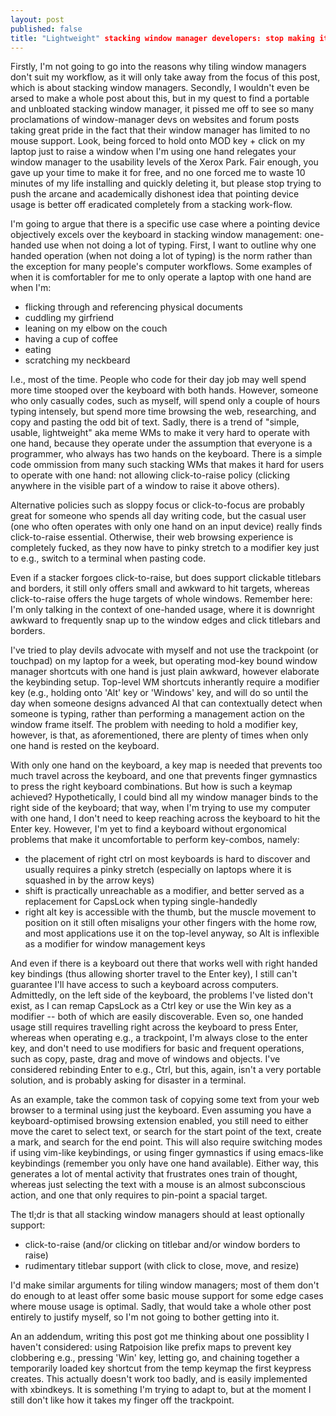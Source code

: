 ```yaml
---
layout: post
published: false
title: "Lightweight" stacking window manager developers: stop making it hard to use a computer with one hand
---
```


Firstly, I'm not going to go into the reasons why tiling window managers don't suit my workflow, as it will only take away from the focus of this post, which is about stacking window managers. Secondly, I wouldn't even be arsed to make a whole post about this, but in my quest to find a portable and unbloated stacking window manager, it pissed me off to see so many proclamations of window-manager devs on websites and forum posts taking great pride in the fact that their window manager has limited to no mouse support. Look, being forced to hold onto MOD key + click on my laptop just to raise a window when I'm using one hand relegates your window manager to the usability levels of the Xerox Park. Fair enough, you gave up your time to make it for free, and no one forced me to waste 10 minutes of my life installing and quickly deleting it, but please stop trying to push the arcane and academically dishonest idea that pointing device usage is better off eradicated completely from a stacking work-flow. 

I'm going to argue that there is a specific use case where a pointing device objectively excels over the keyboard in stacking window management: one-handed use when not doing a lot of typing. First, I want to outline why one handed operation (when not doing a lot of typing) is the norm rather than the exception for many people's computer workflows. Some examples of when it is comfortabler for me to only operate a laptop with one hand are when I'm:

-  flicking through and referencing physical documents
-  cuddling my girfriend
-  leaning on my elbow on the couch
-  having a cup of coffee
-  eating
-  scratching my neckbeard

I.e., most of the time. People who code for their day job may well spend more time stooped over the keyboard with both hands. However, someone who only casually codes, such as myself, will spend only a couple of hours typing intensely, but spend more time browsing the web, researching, and copy and pasting the odd bit of text. Sadly, there is a trend of "simple, usable, lightweight" aka meme WMs to make it very hard to operate with one hand, because they operate under the assumption that everyone is a programmer, who always has two hands on the keyboard. There is a simple code ommission from many such stacking WMs that makes it hard for users to operate with one hand: not allowing click-to-raise policy (clicking anywhere in the visible part of a window to raise it above others). 

Alternative policies such as sloppy focus or click-to-focus are probably great for someone who spends all day writing code, but the casual user (one who often operates with only one hand on an input device) really finds click-to-raise essential. Otherwise, their web browsing experience is completely fucked, as they now have to pinky stretch to a modifier key just to e.g., switch to a terminal when pasting code.

Even if a stacker forgoes click-to-raise, but does support clickable titlebars and borders, it still only offers small and awkward to hit targets, whereas click-to-raise offers the huge targets of whole windows. Remember here: I'm only talking in the context of one-handed usage, where it is downright awkward to frequently snap up to the window edges and click titlebars and borders. 

I've tried to play devils advocate with myself and not use the trackpoint (or touchpad) on my laptop for a week, but operating mod-key bound window manager shortcuts with one hand is just plain awkward, however elaborate the keybinding setup. Top-level WM shortcuts inherantly require a modifier key (e.g., holding onto 'Alt' key or 'Windows' key, and will do so until the day when someone designs advanced AI that can contextually detect when someone is typing, rather than performing a management action on the window frame itself. The problem with needing to hold a modifier key, however, is that, as aforementioned, there are plenty of times when only one hand is rested on the keyboard.  

With only one hand on the keyboard, a key map is needed that prevents too much travel across the keyboard, and one that prevents finger gymnastics to press the right keyboard combinations. But how is such a keymap achieved? Hypothetically, I could bind all my window manager binds to the right side of the keyboard; that way, when I'm trying to use my computer with one hand, I don't need to keep reaching across the keyboard to hit the Enter key. However, I'm yet to find a keyboard without ergonomical problems that make it uncomfortable to perform key-combos, namely:

 - the placement of right ctrl on most keyboards is hard to discover and usually requires a pinky stretch (especially on laptops where it is squashed in by the arrow keys)
 - shift is practically unreachable as a modifier, and better served as a replacement for CapsLock when typing single-handedly
 - right alt key is accessible with the thumb, but the muscle movement to position on it still often misaligns your other fingers with the home row, and most applications use it on the top-level anyway, so Alt is inflexible as a modifier for window management keys

And even if there is a keyboard out there that works well with right handed key bindings (thus allowing shorter travel to the Enter key), I still can't guarantee I'll have access to such a keyboard across computers. Admittedly, on the left side of the keyboard, the problems I've listed don't exist, as I can remap CapsLock as a Ctrl key or use the Win key as a modifier -- both of which are easily discoverable. Even so, one handed usage still requires travelling right across the keyboard to press Enter, whereas when operating e.g., a trackpoint, I'm always close to the enter key, and don't need to use modifiers for basic and frequent operations, such as copy, paste, drag and move of windows and objects. I've considered rebinding Enter to e.g., Ctrl, but this, again, isn't a very portable solution, and is probably asking for disaster in a terminal. 

As an example, take the common task of copying some text from your web browser to a terminal using just the keyboard. Even assuming you have a keyboard-optimised browsing extension enabled, you still need to either move the caret to select text, or search for the start point of the text, create a mark, and search for the end point. This will also require switching modes if using vim-like keybindings, or using finger gymnastics if using emacs-like keybindings (remember you only have one hand available). Either way, this generates a lot of mental activity that frustrates ones train of thought, whereas just selecting the text with a mouse is an almost subconscious action, and one that only requires to pin-point a spacial target.

The tl;dr is that all stacking window managers should at least optionally support:

 - click-to-raise (and/or clicking on titlebar and/or window borders to raise)
 - rudimentary titlebar support (with click to close, move, and resize)

I'd make similar arguments for tiling window managers; most of them don't do enough to at least offer some basic mouse support for some edge cases where mouse usage is optimal. Sadly, that would take a whole other post entirely to justify myself, so I'm not going to bother getting into it. 

An an addendum, writing this post got me thinking about one possiblity I haven't considered: using Ratpoision like prefix maps to prevent key clobbering e.g., pressing 'Win' key, letting go, and chaining together a temporarily loaded key shortcut from the temp keymap the first keypress creates. This actually doesn't work too badly, and is easily implemented with xbindkeys. It is something I'm trying to adapt to, but at the moment I still don't like how it takes my finger off the trackpoint. 
